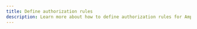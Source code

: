 ```yaml
---
title: Define authorization rules
description: Learn more about how to define authorization rules for Amplify's REST API capabilities
---
```


<inline-fragment platform="js" src="~/lib/restapi/fragments/js/authz.md"></inline-fragment> <inline-fragment platform="ios" src="~/lib/restapi/fragments/native_common/authz/common.md"></inline-fragment> <inline-fragment platform="android" src="~/lib/restapi/fragments/native_common/authz/common.md"></inline-fragment>